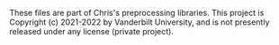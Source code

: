 These files are part of Chris's preprocessing libraries.
This project is Copyright (c) 2021-2022 by Vanderbilt University, and is
not presently released under any license (private project).
